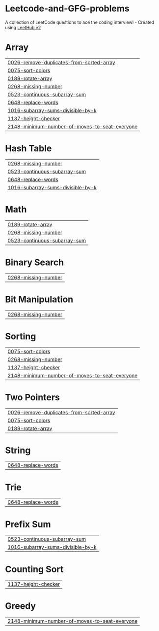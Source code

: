 # Leetcode-and-GFG-problems
A collection of LeetCode questions to ace the coding interview! - Created using [LeetHub v2](https://github.com/arunbhardwaj/LeetHub-2.0)


# Array
|  |
| ------- |
| [0026-remove-duplicates-from-sorted-array](https://github.com/BSirichandana/Leetcode-and-GFG-problems/tree/master/0026-remove-duplicates-from-sorted-array) |
| [0075-sort-colors](https://github.com/BSirichandana/Leetcode-and-GFG-problems/tree/master/0075-sort-colors) |
| [0189-rotate-array](https://github.com/BSirichandana/Leetcode-and-GFG-problems/tree/master/0189-rotate-array) |
| [0268-missing-number](https://github.com/BSirichandana/Leetcode-and-GFG-problems/tree/master/0268-missing-number) |
| [0523-continuous-subarray-sum](https://github.com/BSirichandana/Leetcode-and-GFG-problems/tree/master/0523-continuous-subarray-sum) |
| [0648-replace-words](https://github.com/BSirichandana/Leetcode-and-GFG-problems/tree/master/0648-replace-words) |
| [1016-subarray-sums-divisible-by-k](https://github.com/BSirichandana/Leetcode-and-GFG-problems/tree/master/1016-subarray-sums-divisible-by-k) |
| [1137-height-checker](https://github.com/BSirichandana/Leetcode-and-GFG-problems/tree/master/1137-height-checker) |
| [2148-minimum-number-of-moves-to-seat-everyone](https://github.com/BSirichandana/Leetcode-and-GFG-problems/tree/master/2148-minimum-number-of-moves-to-seat-everyone) |
# Hash Table
|  |
| ------- |
| [0268-missing-number](https://github.com/BSirichandana/Leetcode-and-GFG-problems/tree/master/0268-missing-number) |
| [0523-continuous-subarray-sum](https://github.com/BSirichandana/Leetcode-and-GFG-problems/tree/master/0523-continuous-subarray-sum) |
| [0648-replace-words](https://github.com/BSirichandana/Leetcode-and-GFG-problems/tree/master/0648-replace-words) |
| [1016-subarray-sums-divisible-by-k](https://github.com/BSirichandana/Leetcode-and-GFG-problems/tree/master/1016-subarray-sums-divisible-by-k) |
# Math
|  |
| ------- |
| [0189-rotate-array](https://github.com/BSirichandana/Leetcode-and-GFG-problems/tree/master/0189-rotate-array) |
| [0268-missing-number](https://github.com/BSirichandana/Leetcode-and-GFG-problems/tree/master/0268-missing-number) |
| [0523-continuous-subarray-sum](https://github.com/BSirichandana/Leetcode-and-GFG-problems/tree/master/0523-continuous-subarray-sum) |
# Binary Search
|  |
| ------- |
| [0268-missing-number](https://github.com/BSirichandana/Leetcode-and-GFG-problems/tree/master/0268-missing-number) |
# Bit Manipulation
|  |
| ------- |
| [0268-missing-number](https://github.com/BSirichandana/Leetcode-and-GFG-problems/tree/master/0268-missing-number) |
# Sorting
|  |
| ------- |
| [0075-sort-colors](https://github.com/BSirichandana/Leetcode-and-GFG-problems/tree/master/0075-sort-colors) |
| [0268-missing-number](https://github.com/BSirichandana/Leetcode-and-GFG-problems/tree/master/0268-missing-number) |
| [1137-height-checker](https://github.com/BSirichandana/Leetcode-and-GFG-problems/tree/master/1137-height-checker) |
| [2148-minimum-number-of-moves-to-seat-everyone](https://github.com/BSirichandana/Leetcode-and-GFG-problems/tree/master/2148-minimum-number-of-moves-to-seat-everyone) |
# Two Pointers
|  |
| ------- |
| [0026-remove-duplicates-from-sorted-array](https://github.com/BSirichandana/Leetcode-and-GFG-problems/tree/master/0026-remove-duplicates-from-sorted-array) |
| [0075-sort-colors](https://github.com/BSirichandana/Leetcode-and-GFG-problems/tree/master/0075-sort-colors) |
| [0189-rotate-array](https://github.com/BSirichandana/Leetcode-and-GFG-problems/tree/master/0189-rotate-array) |
# String
|  |
| ------- |
| [0648-replace-words](https://github.com/BSirichandana/Leetcode-and-GFG-problems/tree/master/0648-replace-words) |
# Trie
|  |
| ------- |
| [0648-replace-words](https://github.com/BSirichandana/Leetcode-and-GFG-problems/tree/master/0648-replace-words) |
# Prefix Sum
|  |
| ------- |
| [0523-continuous-subarray-sum](https://github.com/BSirichandana/Leetcode-and-GFG-problems/tree/master/0523-continuous-subarray-sum) |
| [1016-subarray-sums-divisible-by-k](https://github.com/BSirichandana/Leetcode-and-GFG-problems/tree/master/1016-subarray-sums-divisible-by-k) |
# Counting Sort
|  |
| ------- |
| [1137-height-checker](https://github.com/BSirichandana/Leetcode-and-GFG-problems/tree/master/1137-height-checker) |
# Greedy
|  |
| ------- |
| [2148-minimum-number-of-moves-to-seat-everyone](https://github.com/BSirichandana/Leetcode-and-GFG-problems/tree/master/2148-minimum-number-of-moves-to-seat-everyone) |